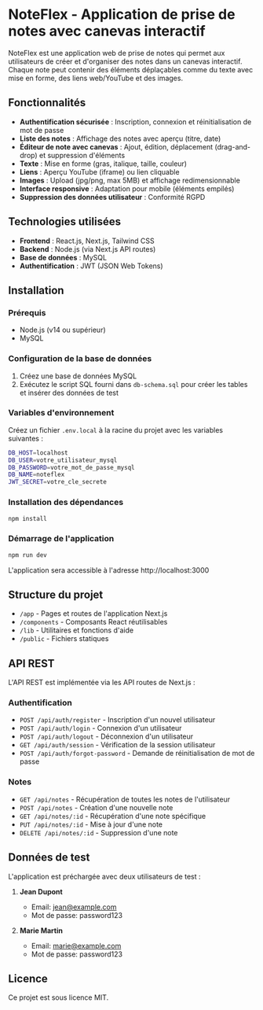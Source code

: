 # NoteFlex - Application de prise de notes avec canevas interactif

NoteFlex est une application web de prise de notes qui permet aux utilisateurs de créer et d'organiser des notes dans un canevas interactif. Chaque note peut contenir des éléments déplaçables comme du texte avec mise en forme, des liens web/YouTube et des images.

## Fonctionnalités

- **Authentification sécurisée** : Inscription, connexion et réinitialisation de mot de passe
- **Liste des notes** : Affichage des notes avec aperçu (titre, date)
- **Éditeur de note avec canevas** : Ajout, édition, déplacement (drag-and-drop) et suppression d'éléments
- **Texte** : Mise en forme (gras, italique, taille, couleur)
- **Liens** : Aperçu YouTube (iframe) ou lien cliquable
- **Images** : Upload (jpg/png, max 5MB) et affichage redimensionnable
- **Interface responsive** : Adaptation pour mobile (éléments empilés)
- **Suppression des données utilisateur** : Conformité RGPD

## Technologies utilisées

- **Frontend** : React.js, Next.js, Tailwind CSS
- **Backend** : Node.js (via Next.js API routes)
- **Base de données** : MySQL
- **Authentification** : JWT (JSON Web Tokens)

## Installation

### Prérequis

- Node.js (v14 ou supérieur)
- MySQL

### Configuration de la base de données

1. Créez une base de données MySQL
2. Exécutez le script SQL fourni dans `db-schema.sql` pour créer les tables et insérer des données de test

### Variables d'environnement

Créez un fichier `.env.local` à la racine du projet avec les variables suivantes :

```bash
DB_HOST=localhost
DB_USER=votre_utilisateur_mysql
DB_PASSWORD=votre_mot_de_passe_mysql
DB_NAME=noteflex
JWT_SECRET=votre_cle_secrete
```

### Installation des dépendances

```bash
npm install
```

### Démarrage de l'application

```bash
npm run dev
```

L'application sera accessible à l'adresse http://localhost:3000

## Structure du projet

- `/app` - Pages et routes de l'application Next.js
- `/components` - Composants React réutilisables
- `/lib` - Utilitaires et fonctions d'aide
- `/public` - Fichiers statiques

## API REST

L'API REST est implémentée via les API routes de Next.js :

### Authentification

- `POST /api/auth/register` - Inscription d'un nouvel utilisateur
- `POST /api/auth/login` - Connexion d'un utilisateur
- `POST /api/auth/logout` - Déconnexion d'un utilisateur
- `GET /api/auth/session` - Vérification de la session utilisateur
- `POST /api/auth/forgot-password` - Demande de réinitialisation de mot de passe

### Notes

- `GET /api/notes` - Récupération de toutes les notes de l'utilisateur
- `POST /api/notes` - Création d'une nouvelle note
- `GET /api/notes/:id` - Récupération d'une note spécifique
- `PUT /api/notes/:id` - Mise à jour d'une note
- `DELETE /api/notes/:id` - Suppression d'une note

## Données de test

L'application est préchargée avec deux utilisateurs de test :

1. **Jean Dupont**
   - Email: jean@example.com
   - Mot de passe: password123

2. **Marie Martin**
   - Email: marie@example.com
   - Mot de passe: password123

## Licence

Ce projet est sous licence MIT.
